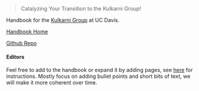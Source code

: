 > Catalyzing Your Transition to the Kulkarni Group!

Handbook for the [Kulkarni Group](https://kulkarni.sf.ucdavis.edu/) at UC Davis.

[Handbook Home](https://kul-group.github.io/kulgroup-handbook/)

[Github Repo](https://github.com/kul-group/kulgroup-handbook)

#### Editors

Feel free to add to the handbook or expand it by adding pages, see [here](Editing_and_Copying_the_Handbook.md) for instructions.
Mostly focus on adding bullet points and short bits of text, we will make it more coherent over time.
